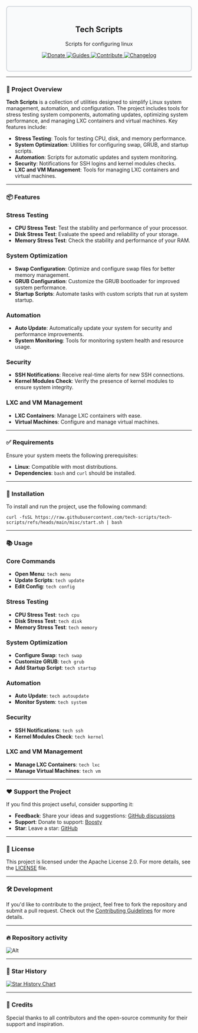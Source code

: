 <div style="border: 2px solid #d1d5db; padding: 20px; border-radius: 8px; background-color: #f9fafb;">
  <h2 align="center">Tech Scripts</h2>
  <p align="center">Scripts for configuring linux</p>
  <p align="center">
    <a href="https://boosty.to/techscripts/donate">
      <img src="https://img.shields.io/badge/Support-FF5F5F?style=for-the-badge&logo=boosty&logoColor=white" alt="Donate" />
    </a>
    <a href="#-installation">
      <img src="https://img.shields.io/badge/Guides-0077b5?style=for-the-badge&logo=read-the-docs&logoColor=white" alt="Guides" />
    </a> 
    <a href="https://github.com/tech-scripts/linux/blob/main/CONTRIBUTING.md">
      <img src="https://img.shields.io/badge/Contribute-ff4785?style=for-the-badge&logo=git&logoColor=white" alt="Contribute" />
    </a> 
    <a href="https://github.com/tech-scripts/linux/blob/main/CHANGELOG.md">
      <img src="https://img.shields.io/badge/Changelog-6c5ce7?style=for-the-badge&logo=git&logoColor=white" alt="Changelog" />
    </a>
  </p>
</div>

---

### 🚀 Project Overview

**Tech Scripts** is a collection of utilities designed to simplify Linux system management, automation, and configuration. The project includes tools for stress testing system components, automating updates, optimizing system performance, and managing LXC containers and virtual machines. Key features include:

- **Stress Testing**: Tools for testing CPU, disk, and memory performance.
- **System Optimization**: Utilities for configuring swap, GRUB, and startup scripts.
- **Automation**: Scripts for automatic updates and system monitoring.
- **Security**: Notifications for SSH logins and kernel modules checks.
- **LXC and VM Management**: Tools for managing LXC containers and virtual machines.

---

### 📦 Features

### Stress Testing
- **CPU Stress Test**: Test the stability and performance of your processor.
- **Disk Stress Test**: Evaluate the speed and reliability of your storage.
- **Memory Stress Test**: Check the stability and performance of your RAM.

### System Optimization
- **Swap Configuration**: Optimize and configure swap files for better memory management.
- **GRUB Configuration**: Customize the GRUB bootloader for improved system performance.
- **Startup Scripts**: Automate tasks with custom scripts that run at system startup.

### Automation
- **Auto Update**: Automatically update your system for security and performance improvements.
- **System Monitoring**: Tools for monitoring system health and resource usage.

### Security
- **SSH Notifications**: Receive real-time alerts for new SSH connections.
- **Kernel Modules Check**: Verify the presence of kernel modules to ensure system integrity.

### LXC and VM Management
- **LXC Containers**: Manage LXC containers with ease.
- **Virtual Machines**: Configure and manage virtual machines.

---

### ✅ Requirements

Ensure your system meets the following prerequisites:

- **Linux**: Compatible with most distributions.
- **Dependencies**: `bash` and `curl` should be installed.

---

### 🚀 Installation

To install and run the project, use the following command:

```
curl -fsSL https://raw.githubusercontent.com/tech-scripts/tech-scripts/refs/heads/main/misc/start.sh | bash
```

---

### 📚 Usage

### Core Commands
- **Open Menu**: `tech menu`
- **Update Scripts**: `tech update`
- **Edit Config**: `tech config`

### Stress Testing
- **CPU Stress Test**: `tech cpu`
- **Disk Stress Test**: `tech disk`
- **Memory Stress Test**: `tech memory`

### System Optimization
- **Configure Swap**: `tech swap`
- **Customize GRUB**: `tech grub`
- **Add Startup Script**: `tech startup`

### Automation
- **Auto Update**: `tech autoupdate`
- **Monitor System**: `tech system`

### Security
- **SSH Notifications**: `tech ssh`
- **Kernel Modules Check**: `tech kernel`

### LXC and VM Management
- **Manage LXC Containers**: `tech lxc`
- **Manage Virtual Machines**: `tech vm`

---

### ❤️ Support the Project

If you find this project useful, consider supporting it:

- **Feedback**: Share your ideas and suggestions: [GitHub discussions](https://github.com/tech-scripts/linux/discussions)
- **Support**: Donate to support: [Boosty](https://boosty.to/techscripts/donate)
- **Star**: Leave a star: [GitHub](https://github.com/tech-scripts/linux)

---

### 📜 License

This project is licensed under the Apache License 2.0. For more details, see the [LICENSE](LICENSE) file.

---

### 🛠️ Development

If you'd like to contribute to the project, feel free to fork the repository and submit a pull request. Check out the [Contributing Guidelines](CONTRIBUTING.md) for more details.

---

### 🔥 Repository activity

![Alt](https://repobeats.axiom.co/api/embed/d6ca48aec51bc3c7281a6cac486783dd96898339.svg "Repobeats analytics image")

---

### 🌟 Star History

<a href="https://star-history.com/#tech-scripts/tech-scripts&Date">
  <picture>
    <source media="(prefers-color-scheme: dark)" srcset="https://api.star-history.com/svg?repos=tech-scripts/tech-scripts&type=Date&theme=dark" />
    <source media="(prefers-color-scheme: light)" srcset="https://api.star-history.com/svg?repos=tech-scripts/tech-scripts&type=Date" />
    <img alt="Star History Chart" src="https://api.star-history.com/svg?repos=tech-scripts/tech-scripts&type=Date" />
  </picture>
</a>

---

### 🙏 Credits

Special thanks to all contributors and the open-source community for their support and inspiration.
